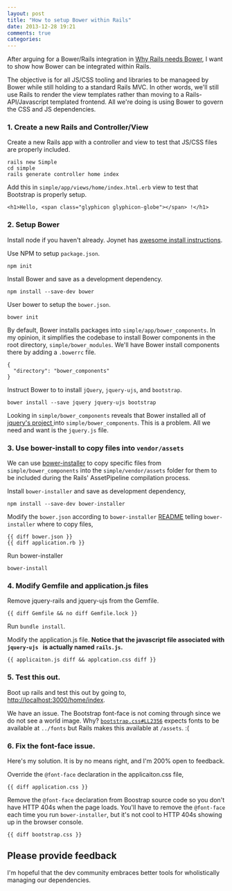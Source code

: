 ```yaml
---
layout: post
title: "How to setup Bower within Rails"
date: 2013-12-28 19:21
comments: true
categories: 
---
```


After arguing for a Bower/Rails integration in [Why Rails needs Bower](/blog/2013/why-rails-needs-bower/), I want to show how Bower can be integrated within Rails.

The objective is for all JS/CSS tooling and libraries to be manageed by Bower while still holding to a standard Rails MVC.  In other words, we'll still use Rails to render the view templates rather than moving to a Rails-API/Javascript templated frontend. All we're doing is using Bower to govern the CSS and JS dependencies.

### 1. Create a new Rails and Controller/View
Create a new Rails app with a controller and view to test that JS/CSS files are properly included.

    rails new Simple
    cd simple 
    rails generate controller home index

Add this in `simple/app/views/home/index.html.erb` view to test that Bootstrap is properly setup.

    <h1>Hello, <span class="glyphicon glyphicon-globe"></span> !</h1>

### 2. Setup Bower
Install node if you haven't already. Joynet has [awesome install instructions](https://github.com/joyent/node/wiki/installation).

Use NPM to setup `package.json`. 
    
    npm init

Install Bower and save as a development dependency. 
    
    npm install --save-dev bower
    
User bower to setup the `bower.json`.
    
    bower init

By default, Bower installs packages into `simple/app/bower_components`.  In my opinion, it simplifies the codebase to install Bower components in the root directory, `simple/bower_modules`. We'll have Bower install components there by adding a `.bowerrc` file.
    
    {
      "directory": "bower_components"
    }

Instruct Bower to to install `jQuery`, `jquery-ujs`, and `bootstrap`.
    
    bower install --save jquery jquery-ujs bootstrap

Looking in `simple/bower_components` reveals that Bower installed all of [jquery's project ](https://github.com/jquery/jquery) into `simple/bower_components`. This is a problem. All we need and want is the `jquery.js` file.

### 3. Use bower-install to copy files into `vendor/assets`
We can use [bower-installer](https://github.com/blittle/bower-installer) to copy specific files from `simple/bower_components` into the `simple/vendor/assets` folder for them to be included during the Rails' AssetPipeline compilation process.

Install `bower-installer` and save as development dependency,
    
    npm install --save-dev bower-installer

Modify the `bower.json` according to `bower-installer` [README](https://github.com/blittle/bower-installer#bower-installer) telling `bower-installer` where to copy files, 
    
    {{ diff bower.json }}
    {{ diff application.rb }}

Run bower-installer
    
    bower-install
    
### 4. Modify Gemfile and application.js files
Remove jquery-rails and jquery-ujs from the Gemfile.  
    
    {{ diff Gemfile && no diff Gemfile.lock }}

Run `bundle install`.
    
Modify the application.js file. __Notice that the javascript file associated with `jquery-ujs ` is actually named `rails.js`.__
    
    {{ applicaiton.js diff && applcation.css diff }}

### 5. Test this out.
Boot up rails and test this out by going to, [http://localhost:3000/home/index](localhost:3000/home/index).

We have an issue. The Bootstrap font-face is not coming through since we do not see a world image. Why? [`bootstrap.css#LL2356`](https://github.com/twbs/bootstrap/blob/master/dist/css/bootstrap.css#L2356) expects fonts to be available at `../fonts` but Rails makes this available at `/assets`. :(

### 6. Fix the font-face issue.
Here's my solution. It is by no means right, and I'm 200% open to feedback. 

Override the `@font-face` declaration in the applicaiton.css file, 
    
    {{ diff application.css }}

Remove the `@font-face` declaration from Boostrap source code so you don't have HTTP 404s when the page loads. You'll have to remove the `@font-face` each time you run `bower-installer`, but it's not cool to HTTP 404s showing up in the browser console.
    
    {{ diff bootstrap.css }}

## Please provide feedback
I'm hopeful that the dev community embraces better tools for wholistically managing our dependencies. 
